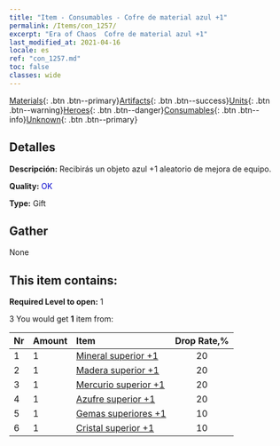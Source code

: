 ```yaml
---
title: "Item - Consumables - Cofre de material azul +1"
permalink: /Items/con_1257/
excerpt: "Era of Chaos  Cofre de material azul +1"
last_modified_at: 2021-04-16
locale: es
ref: "con_1257.md"
toc: false
classes: wide
---
```

 [Materials](/es/Items/){: .btn .btn--primary}[Artifacts](/es/Items/Artifacts/){: .btn .btn--success}[Units](/es/Items/Units/){: .btn .btn--warning}[Heroes](/es/Items/Heroes/){: .btn .btn--danger}[Consumables](/es/Items/Consumables/){: .btn .btn--info}[Unknown](/es/Items/Unknown/){: .btn .btn--primary}

## Detalles
 **Descripción:** Recibirás un objeto azul +1 aleatorio de mejora de equipo.

 **Quality:** <span style="color: #0000CD">OK</span>

 **Type:** Gift

## Gather

  None

## This item contains:

 **Required Level to open:** 1

 3 You would get **1** item  from:

  | Nr | Amount |     Item    | Drop Rate,% |
  |:---|:-------|:------------|:---------:|
  | 1 | 1 | [Mineral superior +1](/es/Items/mat_19/) | 20 | 
  | 2 | 1 | [Madera superior +1](/es/Items/mat_20/) | 20 | 
  | 3 | 1 | [Mercurio superior +1](/es/Items/mat_21/) | 20 | 
  | 4 | 1 | [Azufre superior +1](/es/Items/mat_22/) | 20 | 
  | 5 | 1 | [Gemas superiores +1](/es/Items/mat_23/) | 10 | 
  | 6 | 1 | [Cristal superior +1](/es/Items/mat_24/) | 10 | 
